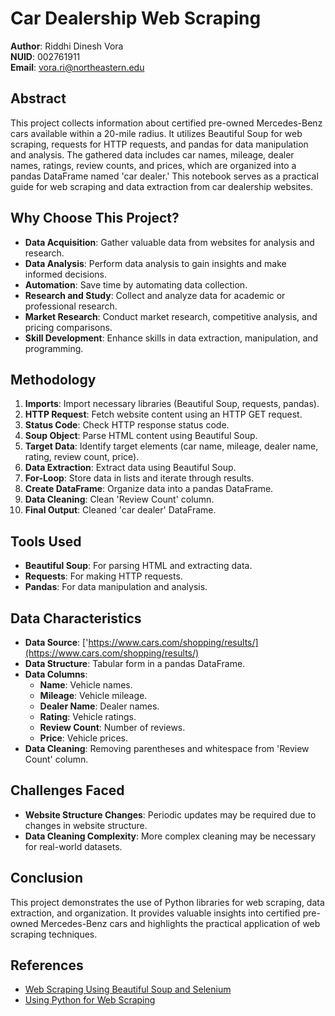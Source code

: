 # Car Dealership Web Scraping

**Author**: Riddhi Dinesh Vora  
**NUID**: 002761911  
**Email**: vora.ri@northeastern.edu

## Abstract

This project collects information about certified pre-owned Mercedes-Benz cars available within a 20-mile radius. It utilizes Beautiful Soup for web scraping, requests for HTTP requests, and pandas for data manipulation and analysis. The gathered data includes car names, mileage, dealer names, ratings, review counts, and prices, which are organized into a pandas DataFrame named 'car dealer.' This notebook serves as a practical guide for web scraping and data extraction from car dealership websites.

## Why Choose This Project?

- **Data Acquisition**: Gather valuable data from websites for analysis and research.
- **Data Analysis**: Perform data analysis to gain insights and make informed decisions.
- **Automation**: Save time by automating data collection.
- **Research and Study**: Collect and analyze data for academic or professional research.
- **Market Research**: Conduct market research, competitive analysis, and pricing comparisons.
- **Skill Development**: Enhance skills in data extraction, manipulation, and programming.

## Methodology

1. **Imports**: Import necessary libraries (Beautiful Soup, requests, pandas).
2. **HTTP Request**: Fetch website content using an HTTP GET request.
3. **Status Code**: Check HTTP response status code.
4. **Soup Object**: Parse HTML content using Beautiful Soup.
5. **Target Data**: Identify target elements (car name, mileage, dealer name, rating, review count, price).
6. **Data Extraction**: Extract data using Beautiful Soup.
7. **For-Loop**: Store data in lists and iterate through results.
8. **Create DataFrame**: Organize data into a pandas DataFrame.
9. **Data Cleaning**: Clean 'Review Count' column.
10. **Final Output**: Cleaned 'car dealer' DataFrame.

## Tools Used

- **Beautiful Soup**: For parsing HTML and extracting data.
- **Requests**: For making HTTP requests.
- **Pandas**: For data manipulation and analysis.

## Data Characteristics

- **Data Source**: ['https://www.cars.com/shopping/results/](https://www.cars.com/shopping/results/)
- **Data Structure**: Tabular form in a pandas DataFrame.
- **Data Columns**:
  - **Name**: Vehicle names.
  - **Mileage**: Vehicle mileage.
  - **Dealer Name**: Dealer names.
  - **Rating**: Vehicle ratings.
  - **Review Count**: Number of reviews.
  - **Price**: Vehicle prices.
- **Data Cleaning**: Removing parentheses and whitespace from 'Review Count' column.

## Challenges Faced

- **Website Structure Changes**: Periodic updates may be required due to changes in website structure.
- **Data Cleaning Complexity**: More complex cleaning may be necessary for real-world datasets.

## Conclusion

This project demonstrates the use of Python libraries for web scraping, data extraction, and organization. It provides valuable insights into certified pre-owned Mercedes-Benz cars and highlights the practical application of web scraping techniques.

## References

- [Web Scraping Using Beautiful Soup and Selenium](https://medium.com/ymedialabs-innovation/web-scraping-using-beautiful-soup-and-selenium-for-dynamic-page-2f8ad15efe25)
- [Using Python for Web Scraping](https://medium.com/@ramjoshi.blogs/using-python-for-web-scraping-using-beautiful-soup-scrapy-and-selenium-c9819c023ea7)


